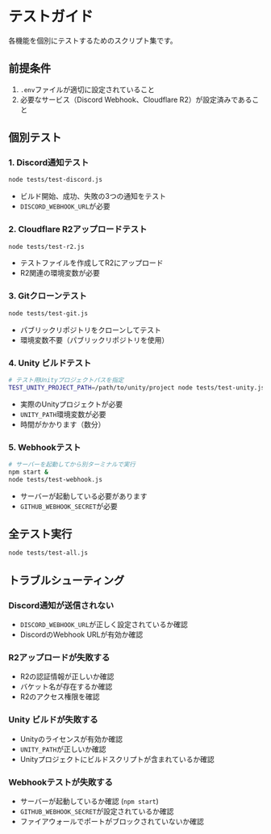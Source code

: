 # テストガイド

各機能を個別にテストするためのスクリプト集です。

## 前提条件

1. `.env`ファイルが適切に設定されていること
2. 必要なサービス（Discord Webhook、Cloudflare R2）が設定済みであること

## 個別テスト

### 1. Discord通知テスト
```bash
node tests/test-discord.js
```
- ビルド開始、成功、失敗の3つの通知をテスト
- `DISCORD_WEBHOOK_URL`が必要

### 2. Cloudflare R2アップロードテスト
```bash
node tests/test-r2.js
```
- テストファイルを作成してR2にアップロード
- R2関連の環境変数が必要

### 3. Gitクローンテスト
```bash
node tests/test-git.js
```
- パブリックリポジトリをクローンしてテスト
- 環境変数不要（パブリックリポジトリを使用）

### 4. Unity ビルドテスト
```bash
# テスト用Unityプロジェクトパスを指定
TEST_UNITY_PROJECT_PATH=/path/to/unity/project node tests/test-unity.js
```
- 実際のUnityプロジェクトが必要
- `UNITY_PATH`環境変数が必要
- 時間がかかります（数分）

### 5. Webhookテスト
```bash
# サーバーを起動してから別ターミナルで実行
npm start &
node tests/test-webhook.js
```
- サーバーが起動している必要があります
- `GITHUB_WEBHOOK_SECRET`が必要

## 全テスト実行

```bash
node tests/test-all.js
```

## トラブルシューティング

### Discord通知が送信されない
- `DISCORD_WEBHOOK_URL`が正しく設定されているか確認
- DiscordのWebhook URLが有効か確認

### R2アップロードが失敗する
- R2の認証情報が正しいか確認
- バケット名が存在するか確認
- R2のアクセス権限を確認

### Unity ビルドが失敗する
- Unityのライセンスが有効か確認
- `UNITY_PATH`が正しいか確認
- Unityプロジェクトにビルドスクリプトが含まれているか確認

### Webhookテストが失敗する
- サーバーが起動しているか確認 (`npm start`)
- `GITHUB_WEBHOOK_SECRET`が設定されているか確認
- ファイアウォールでポートがブロックされていないか確認